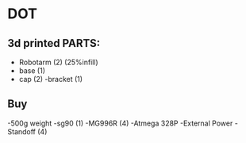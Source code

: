 # DOT
## 3d printed PARTS:
* Robotarm (2) (25%infill)
* base (1)
* cap (2)
-bracket (1)
## Buy 
-500g weight
-sg90 (1)
-MG996R (4)
-Atmega 328P
-External Power
-Standoff (4)
